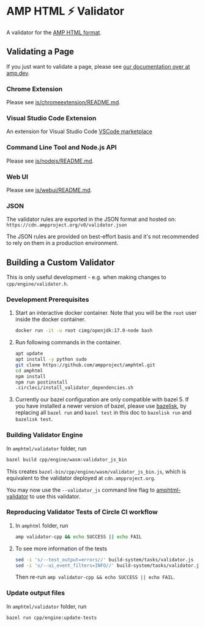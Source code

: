 # AMP HTML ⚡ Validator

A validator for the
[AMP HTML format](https://github.com/ampproject/amphtml/blob/main/README.md).

## Validating a Page

If you just want to validate a page, please see
[our documentation over at amp.dev](https://amp.dev/documentation/guides-and-tutorials/learn/validation-workflow/validate_amp).

### Chrome Extension

Please see [js/chromeextension/README.md](https://github.com/ampproject/amphtml/blob/main/validator/js/chromeextension/README.md).

### Visual Studio Code Extension

An extension for Visual Studio Code
[VSCode marketplace](https://marketplace.visualstudio.com/items?itemName=amphtml.amphtml-validator)

### Command Line Tool and Node.js API

Please see [js/nodejs/README.md](https://github.com/ampproject/amphtml/blob/main/validator/js/nodejs/README.md).

### Web UI

Please see [js/webui/README.md](https://github.com/ampproject/amphtml/blob/main/validator/js/webui/README.md).

### JSON

The validator rules are exported in the JSON format and hosted on: `https://cdn.ampproject.org/v0/validator.json`

The JSON rules are provided on best-effort basis and it's not recommended to
rely on them in a production environment.

## Building a Custom Validator

This is only useful development - e.g. when making changes to
`cpp/engine/validator.h`.

### Development Prerequisites

1. Start an interactive docker container. Note that you will be the `root` user inside the docker container.
    ```bash
    docker run -it -u root cimg/openjdk:17.0-node bash
    ```
1. Run following commands in the container.
    ```bash
    apt update
    apt install -y python sudo
    git clone https://github.com/ampproject/amphtml.git
    cd amphtml
    npm install
    npm run postinstall
    .circleci/install_validator_dependencies.sh
    ```

1. Currently our bazel configuration are only compatible with bazel 5.
   If you have installed a newer version of bazel, please use [bazelisk](https://github.com/bazelbuild/bazelisk),
   by replacing all `bazel run` and `bazel test` in this doc to `bazelisk run` and `bazelisk test`.

### Building Validator Engine

In `amphtml/validator` folder, run

```bash
bazel build cpp/engine/wasm:validator_js_bin
```

This creates `bazel-bin/cpp/engine/wasm/validator_js_bin.js`, which is
equivalent to the validator deployed at `cdn.ampproject.org`.

You may now use the `--validator_js` command line flag to
[amphtml-validator](https://amp.dev/documentation/guides-and-tutorials/learn/validation-workflow/validate_amp#command-line-tool) to use this validator.

### Reproducing Validator Tests of Circle CI workflow

1. In `amphtml` folder, run

    ```bash
    amp validator-cpp && echo SUCCESS || echo FAIL
    ```

1. To see more information of the tests
    ```bash
    sed -i 's/--test_output=errors//' build-system/tasks/validator.js
    sed -i 's/--ui_event_filters=INFO//' build-system/tasks/validator.js
    ```
    Then re-run `amp validator-cpp && echo SUCCESS || echo FAIL`.

### Update output files

In `amphtml/validator` folder, run
```bash
bazel run cpp/engine:update-tests
```
